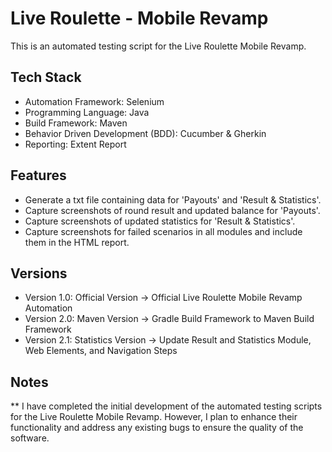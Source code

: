 # Live Roulette - Mobile Revamp

This is an automated testing script for the Live Roulette Mobile Revamp.

## Tech Stack
- Automation Framework: Selenium
- Programming Language: Java
- Build Framework: Maven
- Behavior Driven Development (BDD): Cucumber & Gherkin
- Reporting: Extent Report

## Features
- Generate a txt file containing data for 'Payouts' and 'Result & Statistics'.
- Capture screenshots of round result and updated balance for 'Payouts'.
- Capture screenshots of updated statistics for 'Result & Statistics'.
- Capture screenshots for failed scenarios in all modules and include them in the HTML report.

## Versions
- Version 1.0: Official Version -> Official Live Roulette Mobile Revamp Automation
- Version 2.0: Maven Version -> Gradle Build Framework to Maven Build Framework
- Version 2.1: Statistics Version -> Update Result and Statistics Module, Web Elements, and Navigation Steps

## Notes
** I have completed the initial development of the automated testing scripts for the Live Roulette Mobile Revamp. 
However, I plan to enhance their functionality and address any existing bugs to ensure the quality of the software.
